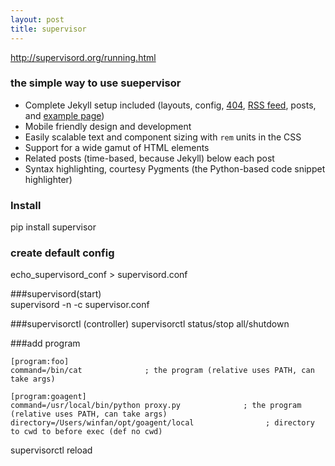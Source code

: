 ```yaml
---
layout: post
title: supervisor 
---
```


http://supervisord.org/running.html

### the simple way to use suepervisor


* Complete Jekyll setup included (layouts, config, [404](/404), [RSS feed](/atom.xml), posts, and [example page](/about))
* Mobile friendly design and development
* Easily scalable text and component sizing with `rem` units in the CSS
* Support for a wide gamut of HTML elements
* Related posts (time-based, because Jekyll) below each post
* Syntax highlighting, courtesy Pygments (the Python-based code snippet highlighter)

### Install 
pip install supervisor

### create default config 
echo_supervisord_conf > supervisord.conf

###supervisord(start)  
supervisord -n -c supervisor.conf 


###supervisorctl (controller)
supervisorctl status/stop all/shutdown 


###add program 
```
[program:foo]
command=/bin/cat              ; the program (relative uses PATH, can take args)

[program:goagent]
command=/usr/local/bin/python proxy.py              ; the program (relative uses PATH, can take args)
directory=/Users/winfan/opt/goagent/local                ; directory to cwd to before exec (def no cwd)

```

supervisorctl reload

